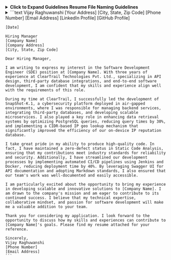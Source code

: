<details>
  <summary><strong>Click to Expand Guidelines Resume File Naming Guidelines
</strong></summary>

  ### 1. Include Your Full Name
  Incorporate your first and last name to personalize the file. This ensures recruiters can easily identify the document.

  **Example:**  
  `Vijay_Raghuwanshi`

  ### 2. Specify Your Role or Title
  Add the role or title relevant to your experience or the job you’re applying for. This makes your resume appear tailored and relevant.

  **Example:**  
  `Vijay_Raghuwanshi_SDE`

  ### 3. Include "Resume" or "CV"
  Specify the document type for clarity, especially if recruiters deal with multiple file types.

  **Example:**  
  `Vijay_Raghuwanshi_SDE_Resume`

  ### 4. Save as PDF
  Use the PDF format to preserve the formatting and ensure compatibility with most devices and software.

  **Final Example:**  
  `Vijay_Raghuwanshi_SDE_Resume.pdf`

  ### Additional Tips:
  - **Avoid Spaces:** Use underscores (`_`) or hyphens (`-`) instead of spaces for compatibility with applicant tracking systems (ATS).
  - **Keep It Simple:** Avoid adding unnecessary details like version numbers (e.g., `Resume_v2.pdf`) or generic names (e.g., `MyResume.pdf`).

</details>

<details>
  <summary>
    ```text
    Vijay Raghuwanshi
    [Your Address]
    [City, State, Zip Code]
    [Phone Number]
    [Email Address]
    [LinkedIn Profile]
    [GitHub Profile]
    
    [Date]
    
    Hiring Manager
    [Company Name]
    [Company Address]
    [City, State, Zip Code]
    
    Dear Hiring Manager,
    
    I am writing to express my interest in the Software Development Engineer (SDE) position at [Company Name]. With three years of experience at ClearTrail Technologies Pvt. Ltd., specializing in API design, third-party database integrations, and end-to-end software development, I am confident that my skills and experience align well with the requirements of this role.
    
    During my time at ClearTrail, I successfully led the development of SnapShot-K.1, a cybersecurity platform deployed in air-gapped environments, where I was responsible for managing backend services, integrating third-party databases, and developing scalable microservices. I also played a key role in enhancing data retrieval systems by optimizing PostgreSQL queries, reducing query times by 30%, and implementing a CIDR-based IP geo lookup mechanism that significantly improved the efficiency of our on-device IP reputation database.
    
    I take great pride in my ability to produce high-quality code. In fact, I have maintained a zero-defect status in Static Code Analysis, ensuring that my contributions meet industry standards for reliability and security. Additionally, I have streamlined our development processes by implementing automated CI/CD pipelines using Jenkins and Docker, reducing deployment time by 40%. By leveraging Swagger UI for API documentation and adopting Markdown standards, I also ensured that our team's work was well-documented and easily accessible.
    
    I am particularly excited about the opportunity to bring my experience in developing scalable and innovative solutions to [Company Name]. I am drawn to the company's mission and am eager to contribute to its continued success. I believe that my technical expertise, collaborative mindset, and passion for software development will make me a valuable addition to your team.
    
    Thank you for considering my application. I look forward to the opportunity to discuss how my skills and experiences can contribute to [Company Name]'s goals. Please find my resume attached for your reference.
    
    Sincerely,
    Vijay Raghuwanshi
    [Phone Number]
    [Email Address]
    ```
  </summary>
</details>
